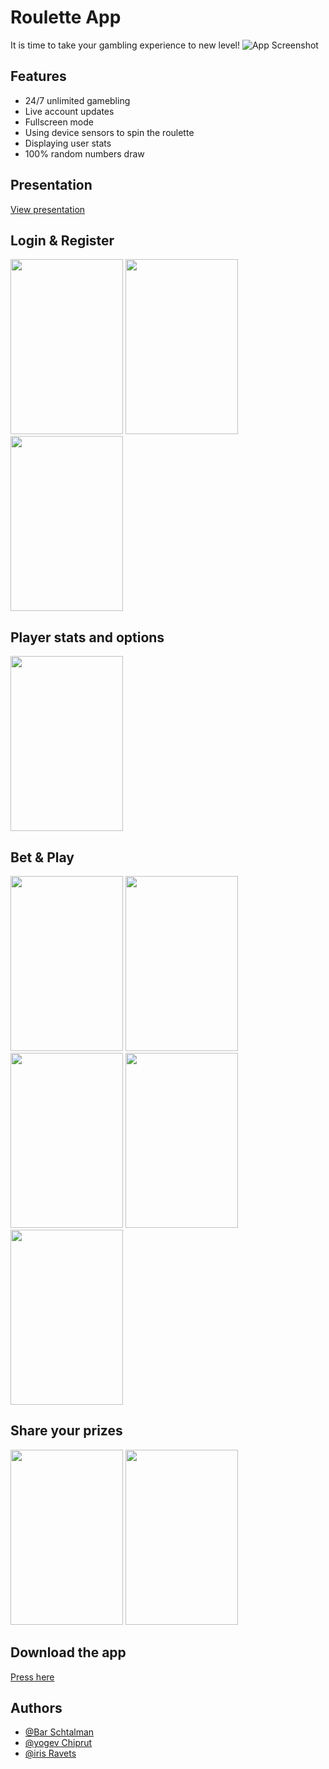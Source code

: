 
# Roulette App

It is time to take your gambling experience to new level!
![App Screenshot](https://miro.medium.com/max/1400/1*fRrnkiMwp0CbpHI8nXuRKw.jpeg)

## Features

- 24/7 unlimited gamebling
- Live account updates
- Fullscreen mode
- Using device sensors to spin the roulette
- Displaying user stats
- 100% random numbers draw


## Presentation
[View presentation](https://github.com/bar-schtalman/Roulette_app/raw/master/%D7%9E%D7%A6%D7%92%D7%AA%20%D7%A1%D7%95%D7%A3_2022.pptx) 

## Login & Register
<img src="https://serving.photos.photobox.com/6128752333bf983794236da74428da8544cfc930b45accddd0205d9724db469893c81740.jpg" width="180" height="280"> <img src ="https://serving.photos.photobox.com/23382009ef52099a632c38f977d568707dc1d2697f98ea41347dbc1eafdbe89d445c7d26.jpg" width="180" height="280"> <img src ="https://serving.photos.photobox.com/484321682e933a941958b3d7e8168f1e586b267ba8de32b842387bce2829f7ded08ef40e.jpg" width="180" height ="280">

## Player stats and options
<img src ="https://serving.photos.photobox.com/985415592aa5262ccf9297fa822195f971092bcad17a2bbfea1ce7d6bfccd9eef49018a2.jpg" width = "180" height="280">

## Bet & Play
<img src ="https://serving.photos.photobox.com/22628658fa2be45572666c55293a6e2350d6f9a819fbf395819dfe074109e098d768631a.jpg" width = "180" height="280"> <img src ="https://serving.photos.photobox.com/738503043f407f4940da9387a8b293fd0e3392420d40296b463bd112f9533e2daaa341de.jpg" width = "180" height="280"> <img src ="https://serving.photos.photobox.com/69558638e9f4f7fb1a1f34b95eade468f3888168d90b7a9f0053592456a65d731af730d3.jpg" width = "180" height="280"> <img src ="https://serving.photos.photobox.com/39908660534ac40de66f925b6b8547ed2dc330915a0e991739748595c934383a7b09b089.jpg" width = "180" height="280"> <img src ="https://serving.photos.photobox.com/99869735cf89b3cddb34c0f78aa91f46aa7ced37d49a646bfff2ad102efec83c8270ba4d.jpg" width = "180" height="280">

## Share your prizes
<img src ="https://serving.photos.photobox.com/335330409b1d063a51ddbffe1bbf021efb1d057cd5924f6c9d5dfa4c5e5fca5bd37c4088.jpg" width = "180" height="280"> <img src ="https://serving.photos.photobox.com/151826308ffb9ebea88453aa46b3d801b6404a694f49f13350c632117916531871144ef7.jpg" width = "180" height="280">

## Download the app
[Press here](https://drive.google.com/u/0/uc?id=1GUFUejBaBXI0GxXKiR5EQZCx7WcxjTob&export=download) 








## Authors

- [@Bar Schtalman](https://github.com/bar-schtalman)
- [@yogev Chiprut](https://github.com/yogev15)
- [@iris Ravets](https://github.com/EvgenTen)

